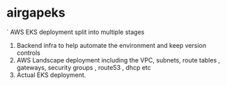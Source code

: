 # airgapeks
` AWS EKS deployment split into multiple stages
1. Backend infra to help automate the environment and keep version controls  
2. AWS Landscape deployment including the VPC, subnets, route tables , gateways, security groups , route53 , dhcp etc
3. Actual EKS deployment.
